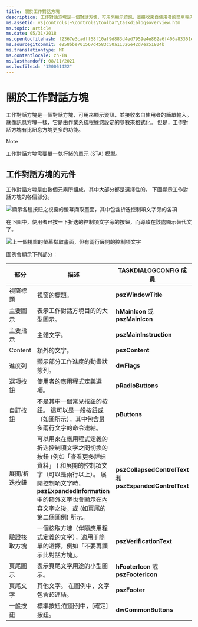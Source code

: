 ```yaml
---
title: 關於工作對話方塊
description: 工作對話方塊是一個對話方塊，可用來顯示資訊，並接收來自使用者的簡單輸入。
ms.assetid: vs|controls|~\controls\toolbar\taskdialogsoverview.htm
ms.topic: article
ms.date: 05/31/2018
ms.openlocfilehash: f2367e3cadff68f10af9d883d4ed7959e4e862a6f406a83361ea2f40b2f69c78
ms.sourcegitcommit: e858bbe701567d4583c50a11326e42d7ea51804b
ms.translationtype: MT
ms.contentlocale: zh-TW
ms.lasthandoff: 08/11/2021
ms.locfileid: "120061422"
---
```

# <a name="about-task-dialogs"></a>關於工作對話方塊

工作對話方塊是一個對話方塊，可用來顯示資訊，並接收來自使用者的簡單輸入。 就像訊息方塊一樣，它是由作業系統根據您設定的參數來格式化。 但是，工作對話方塊有比訊息方塊更多的功能。

> [!Note]  
> 工作對話方塊需要單一執行緒的單元 (STA) 模型。

 

## <a name="parts-of-a-task-dialog"></a>工作對話方塊的元件

工作對話方塊是由數個元素所組成，其中大部分都是選擇性的。 下圖顯示工作對話方塊的各個部分。

![顯示各種按鈕之視窗的螢幕擷取畫面，其中包含折迭控制項文字旁的各項](images/taskdialog.jpg)

在下圖中，使用者已按一下折迭的控制項文字旁的按鈕，而導致在該處顯示替代文字。

![上一個視窗的螢幕擷取畫面，但有兩行展開的控制項文字](images/taskdialogexpand.jpg)

圖例會顯示下列部分：



| 部分                   | 描述                                                                                                                                                                                                                                                                                                                                                                          | TASKDIALOGCONFIG 成員                                    |
|------------------------|--------------------------------------------------------------------------------------------------------------------------------------------------------------------------------------------------------------------------------------------------------------------------------------------------------------------------------------------------------------------------------------|------------------------------------------------------------|
| 視窗標題           | 視窗的標題。                                                                                                                                                                                                                                                                                                                                                               | **pszWindowTitle**                                         |
| 主要圖示              | 表示工作對話方塊目的的大型圖示。                                                                                                                                                                                                                                                                                                                          | **hMainIcon** 或 **pszMainIcon**                           |
| 主要指示       | 主體文字。                                                                                                                                                                                                                                                                                                                                                                      | **pszMainInstruction**                                     |
| Content                | 額外的文字。                                                                                                                                                                                                                                                                                                                                                                          | **pszContent**                                             |
| 進度列           | 顯示部分工作進度的動畫狀態列。                                                                                                                                                                                                                                                                                                                                | **dwFlags**                                                |
| 選項按鈕          | 使用者的應用程式定義選項。                                                                                                                                                                                                                                                                                                                                            | **pRadioButtons**                                          |
| 自訂按鈕          | 不是其中一個常見按鈕的按鈕。 這可以是一般按鈕或（如圖所示），其中包含最多兩行文字的命令連結。                                                                                                                                                                                                                    | **pButtons**                                               |
| 展開/折迭按鈕 | 可以用來在應用程式定義的折迭控制項文字之間切換的按鈕 (例如「查看更多詳細資料」 ) 和展開的控制項文字（可以是兩行以上）。 展開控制項文字時， **pszExpandedInformation** 中的額外文字也會顯示在內容文字之後，或 (如頁尾的第二個圖例) 所示。 | **pszCollapsedControlText** 和 **pszExpandedControlText** |
| 驗證核取方塊 | 一個核取方塊（伴隨應用程式定義的文字），適用于簡單的選擇，例如「不要再顯示此對話方塊」。                                                                                                                                                                                                                                                                     | **pszVerificationText**                                    |
| 頁尾圖示            | 表示頁尾文字用途的小型圖示。                                                                                                                                                                                                                                                                                                                          | **hFooterIcon** 或 **pszFooterIcon**                       |
| 頁尾文字            | 其他文字。 在圖例中，文字包含超連結。                                                                                                                                                                                                                                                                                                                | **pszFooter**                                              |
| 一般按鈕          | 標準按鈕;在圖例中，[確定] 按鈕。                                                                                                                                                                                                                                                                                                                              | **dwCommonButtons**                                        |



 

 

 




